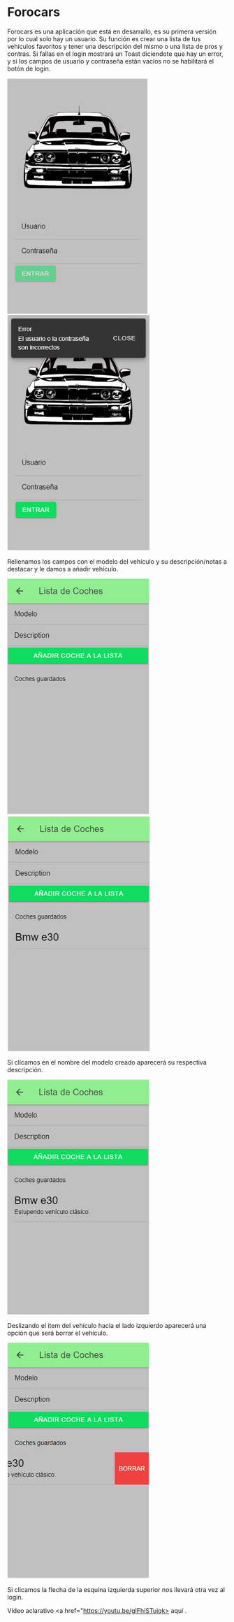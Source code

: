 # Forocars
Forocars es una aplicación que está en desarrallo, es su primera versión por lo cual solo hay un usuario. Su función es crear una lista de tus vehículos favoritos y tener una descripción del mismo o una lista de pros y contras.
Si fallas en el login mostrará un Toast diciendote que hay un error, y si los campos de usuario y contraseña están vacíos no se habilitará el botón de login.

<img src="imagenes/1.png"> <img src="imagenes/2.png">

Rellenamos los campos con el modelo del vehículo y su descripción/notas a destacar y le damos a añadir vehículo.

<img src="imagenes/3.png"><img src="imagenes/4.png">

Si clicamos en el nombre del modelo creado aparecerá su respectiva descripción.

<img src="imagenes/5.png">

Deslizando el item del vehículo hacia el lado izquierdo aparecerá una opción que será borrar el vehículo.

<img src="imagenes/6.png">

Si clicamos la flecha de la esquina izquierda superior nos llevará otra vez al login.

Vídeo aclarativo <a href="https://youtu.be/gIFhiSTujqk> aquí </a>.

